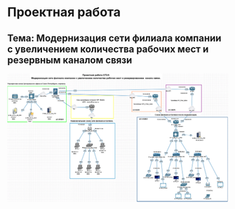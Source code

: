 # Проектная работа
## Тема: Модернизация сети филиала компании с увеличением количества рабочих мест и резервным каналом связи
![alt text](image.png)











